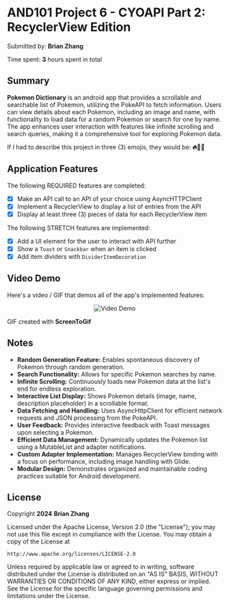 # AND101 Project 6 - CYOAPI Part 2: RecyclerView Edition

Submitted by: **Brian Zhang**

Time spent: **3** hours spent in total

## Summary

**Pokemon Dictionary** is an android app that provides a scrollable and searchable list of Pokemon, utilizing the PokeAPI to fetch information. Users can view details about each Pokemon, including an image and name, with functionality to load data for a random Pokemon or search for one by name. The app enhances user interaction with features like infinite scrolling and search queries, making it a comprehensive tool for exploring Pokemon data.

If I had to describe this project in three (3) emojis, they would be: **🔥🥬🌊**

## Application Features

The following REQUIRED features are completed:

- [X] Make an API call to an API of your choice using AsyncHTTPClient
- [X] Implement a RecyclerView to display a list of entries from the API
- [X] Display at least three (3) pieces of data for each RecyclerView item

The following STRETCH features are implemented:

- [X] Add a UI element for the user to interact with API further
- [X] Show a `Toast` or `Snackbar` when an item is clicked
- [X] Add item dividers with `DividerItemDecoration`

## Video Demo

Here's a video / GIF that demos all of the app's implemented features:

<p align="center">
  <img src="RandomPokemon2.gif" title='Video Demo' width='' alt='Video Demo' />
</p>

GIF created with **ScreenToGif**

<!-- Recommended tools:
- [Kap](https://getkap.co/) for macOS
- [ScreenToGif](https://www.screentogif.com/) for Windows
- [peek](https://github.com/phw/peek) for Linux. -->

## Notes

- **Random Generation Feature:** Enables spontaneous discovery of Pokemon through random generation.
- **Search Functionality:** Allows for specific Pokemon searches by name.
- **Infinite Scrolling:** Continuously loads new Pokemon data at the list's end for endless exploration.
- **Interactive List Display:** Shows Pokemon details (image, name, description placeholder) in a scrollable format.
- **Data Fetching and Handling:** Uses AsyncHttpClient for efficient network requests and JSON processing from the PokeAPI.
- **User Feedback:** Provides interactive feedback with Toast messages upon selecting a Pokemon.
- **Efficient Data Management:** Dynamically updates the Pokemon list using a MutableList and adapter notifications.
- **Custom Adapter Implementation:** Manages RecyclerView binding with a focus on performance, including image handling with Glide.
- **Modular Design:** Demonstrates organized and maintainable coding practices suitable for Android development.

## License

Copyright **2024** **Brian Zhang**

Licensed under the Apache License, Version 2.0 (the "License");
you may not use this file except in compliance with the License.
You may obtain a copy of the License at

    http://www.apache.org/licenses/LICENSE-2.0

Unless required by applicable law or agreed to in writing, software
distributed under the License is distributed on an "AS IS" BASIS,
WITHOUT WARRANTIES OR CONDITIONS OF ANY KIND, either express or implied.
See the License for the specific language governing permissions and
limitations under the License.
